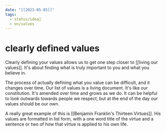 ```yaml
---
date: "[[2023-05-05]]"
tags:
  - status/idea🌱
  - on/values
---
```

# clearly defined values


Clearly defining your values allows us to get one step closer to [[living our values]]. It's about finding what is truly important to you and what you believe in. 

The process of actually defining what you value can be difficult, and it changes over time. Our list of values is a living document. It's like our constitution. It's amended over time and grows as we do. It can be helpful to look outwards towards people we respect, but at the end of the day our values should be our own. 

A really great example of this is [[Benjamin Franklin's Thirteen Virtues]]. His values are formatted in list form, with a one word title of the virtue and a sentence or two of how that virtue is applied to his own life. 


